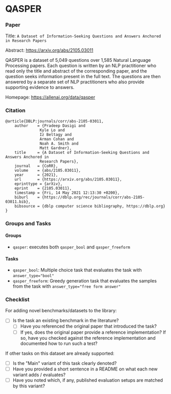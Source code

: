# QASPER

### Paper

Title: `A Dataset of Information-Seeking Questions and Answers Anchored in Research Papers`

Abstract: https://arxiv.org/abs/2105.03011

QASPER is a dataset of 5,049 questions over 1,585 Natural Language Processing papers.
Each question is written by an NLP practitioner who read only the title and abstract
of the corresponding paper, and the question seeks information present in the full
text. The questions are then answered by a separate set of NLP practitioners who also
provide supporting evidence to answers.

Homepage: https://allenai.org/data/qasper

### Citation

```
@article{DBLP:journals/corr/abs-2105-03011,
    author    = {Pradeep Dasigi and
               Kyle Lo and
               Iz Beltagy and
               Arman Cohan and
               Noah A. Smith and
               Matt Gardner},
    title     = {A Dataset of Information-Seeking Questions and Answers Anchored in
               Research Papers},
    journal   = {CoRR},
    volume    = {abs/2105.03011},
    year      = {2021},
    url       = {https://arxiv.org/abs/2105.03011},
    eprinttype = {arXiv},
    eprint    = {2105.03011},
    timestamp = {Fri, 14 May 2021 12:13:30 +0200},
    biburl    = {https://dblp.org/rec/journals/corr/abs-2105-03011.bib},
    bibsource = {dblp computer science bibliography, https://dblp.org}
}
```

### Groups and Tasks

#### Groups

* `qasper`: executes both `qasper_bool` and `qasper_freeform`

#### Tasks

* `qasper_bool`: Multiple choice task that evaluates the task with `answer_type="bool"`
* `qasper_freeform`: Greedy generation task that evaluates the samples from the task with `answer_type="free form answer"`

### Checklist

For adding novel benchmarks/datasets to the library:

* [ ] Is the task an existing benchmark in the literature?
    * [ ] Have you referenced the original paper that introduced the task?
    * [ ] If yes, does the original paper provide a reference implementation? If so, have you checked against the reference implementation and documented how to run such a test?

If other tasks on this dataset are already supported:

* [ ] Is the "Main" variant of this task clearly denoted?
* [ ] Have you provided a short sentence in a README on what each new variant adds / evaluates?
* [ ] Have you noted which, if any, published evaluation setups are matched by this variant?
